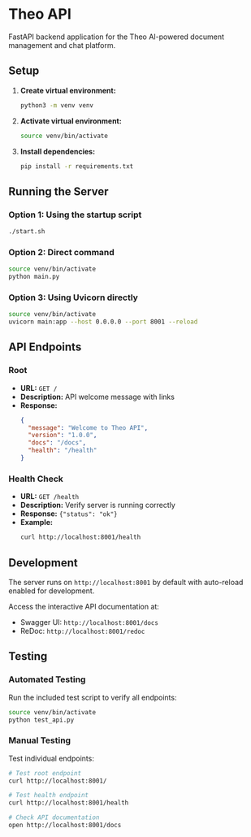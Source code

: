 # Theo API

FastAPI backend application for the Theo AI-powered document management and chat platform.

## Setup

1. **Create virtual environment:**
   ```bash
   python3 -m venv venv
   ```

2. **Activate virtual environment:**
   ```bash
   source venv/bin/activate
   ```

3. **Install dependencies:**
   ```bash
   pip install -r requirements.txt
   ```

## Running the Server

### Option 1: Using the startup script
```bash
./start.sh
```

### Option 2: Direct command
```bash
source venv/bin/activate
python main.py
```

### Option 3: Using Uvicorn directly
```bash
source venv/bin/activate
uvicorn main:app --host 0.0.0.0 --port 8001 --reload
```

## API Endpoints

### Root
- **URL:** `GET /`
- **Description:** API welcome message with links
- **Response:** 
  ```json
  {
    "message": "Welcome to Theo API",
    "version": "1.0.0", 
    "docs": "/docs",
    "health": "/health"
  }
  ```

### Health Check
- **URL:** `GET /health`
- **Description:** Verify server is running correctly
- **Response:** `{"status": "ok"}`
- **Example:**
  ```bash
  curl http://localhost:8001/health
  ```

## Development

The server runs on `http://localhost:8001` by default with auto-reload enabled for development.

Access the interactive API documentation at:
- Swagger UI: `http://localhost:8001/docs`
- ReDoc: `http://localhost:8001/redoc`

## Testing

### Automated Testing
Run the included test script to verify all endpoints:

```bash
source venv/bin/activate
python test_api.py
```

### Manual Testing
Test individual endpoints:

```bash
# Test root endpoint
curl http://localhost:8001/

# Test health endpoint  
curl http://localhost:8001/health

# Check API documentation
open http://localhost:8001/docs
```